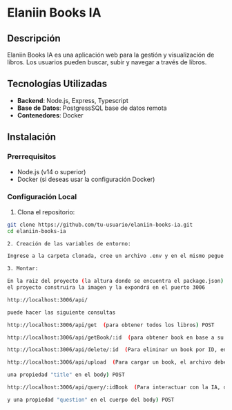 # Elaniin Books IA

## Descripción

Elaniin Books IA es una aplicación web para la gestión y visualización de libros. Los usuarios pueden buscar, subir y navegar a través de libros.

## Tecnologías Utilizadas

- **Backend**: Node.js, Express, Typescript
- **Base de Datos**: PostgressSQL base de datos remota
- **Contenedores**: Docker

## Instalación

### Prerrequisitos

- Node.js (v14 o superior)
- Docker (si deseas usar la configuración Docker)

### Configuración Local

1. Clona el repositorio:

```bash
git clone https://github.com/tu-usuario/elaniin-books-ia.git
cd elaniin-books-ia

2. Creación de las variables de entorno:

Ingrese a la carpeta clonada, cree un archivo .env y en el mismo pegue las credenciales que se les enviará por correo

3. Montar:

En la raiz del proyecto (la altura donde se encuentra el package.json) ejecute "docker-compose up",
el proyecto construira la imagen y la expondrá en el puerto 3006 

http://localhost:3006/api/

puede hacer las siguiente consultas

http://localhost:3006/api/get  (para obtener todos los libros) POST

http://localhost:3006/api/getBook/:id  (para obtener book en base a su ID, debe enviarse un id por params) GET

http://localhost:3006/api/delete/:id  (Para eliminar un book por ID, enviar referencia en params) DELETE

http://localhost:3006/api/upload  (Para cargar un book, el archivo debe subirse con el nombre "file", ademas debe tener 

una propiedad "title" en el body) POST

http://localhost:3006/api/query/:idBook  (Para interactuar con la IA, debe enviarse un id del libro en parametros

y una propiedad "question" en el cuerpo del body) POST
